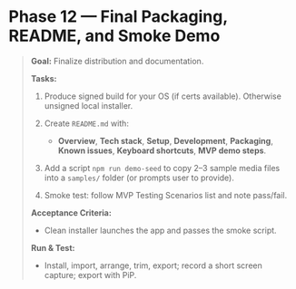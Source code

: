 # Phase 12 — Final Packaging, README, and Smoke Demo

> **Goal:** Finalize distribution and documentation.
>
> **Tasks:**
>
> 1. Produce signed build for your OS (if certs available). Otherwise unsigned local installer.
> 2. Create `README.md` with:
>
>    - **Overview**, **Tech stack**, **Setup**, **Development**, **Packaging**, **Known issues**, **Keyboard shortcuts**, **MVP demo steps**.
>
> 3. Add a script `npm run demo-seed` to copy 2–3 sample media files into a `samples/` folder (or prompts user to provide).
> 4. Smoke test: follow MVP Testing Scenarios list and note pass/fail.
>
> **Acceptance Criteria:**
>
> - Clean installer launches the app and passes the smoke script.
>
> **Run & Test:**
>
> - Install, import, arrange, trim, export; record a short screen capture; export with PiP.
